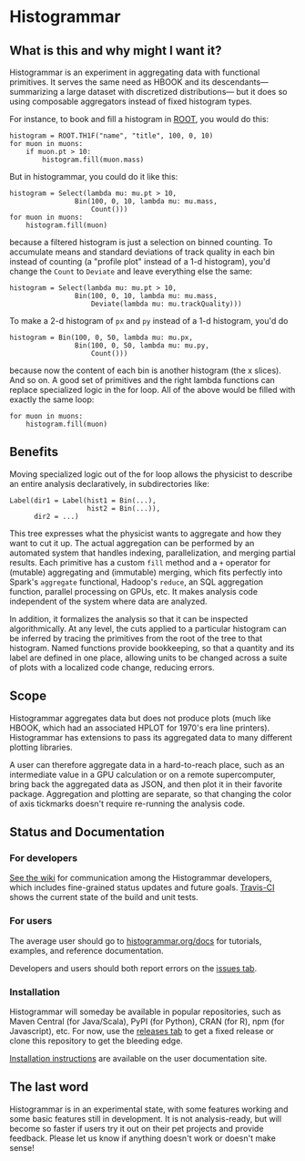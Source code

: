# Histogrammar

## What is this and why might I want it?

Histogrammar is an experiment in aggregating data with functional primitives. It serves the same need as HBOOK and its descendants&mdash; summarizing a large dataset with discretized distributions&mdash; but it does so using composable aggregators instead of fixed histogram types.

For instance, to book and fill a histogram in [ROOT](http://root.cern.ch), you would do this:

    histogram = ROOT.TH1F("name", "title", 100, 0, 10)
    for muon in muons:
        if muon.pt > 10:
            histogram.fill(muon.mass)

But in histogrammar, you could do it like this:

    histogram = Select(lambda mu: mu.pt > 10,
                    Bin(100, 0, 10, lambda mu: mu.mass,
                        Count()))
    for muon in muons:
        histogram.fill(muon)

because a filtered histogram is just a selection on binned counting. To accumulate means and standard deviations of track quality in each bin instead of counting (a "profile plot" instead of a 1-d histogram), you'd change the `Count` to `Deviate` and leave everything else the same:

    histogram = Select(lambda mu: mu.pt > 10,
                    Bin(100, 0, 10, lambda mu: mu.mass,
                        Deviate(lambda mu: mu.trackQuality)))

To make a 2-d histogram of `px` and `py` instead of a 1-d histogram, you'd do

    histogram = Bin(100, 0, 50, lambda mu: mu.px,
                    Bin(100, 0, 50, lambda mu: mu.py,
                        Count()))

because now the content of each bin is another histogram (the x slices). And so on. A good set of primitives and the right lambda functions can replace specialized logic in the for loop. All of the above would be filled with exactly the same loop:

    for muon in muons:
        histogram.fill(muon)

## Benefits

Moving specialized logic out of the for loop allows the physicist to describe an entire analysis declaratively, in subdirectories like:

    Label(dir1 = Label(hist1 = Bin(...),
                       hist2 = Bin(...)),
          dir2 = ...)

This tree expresses what the physicist wants to aggregate and how they want to cut it up. The actual aggregation can be performed by an automated system that handles indexing, parallelization, and merging partial results. Each primitive has a custom `fill` method and a `+` operator for (mutable) aggregating and (immutable) merging, which fits perfectly into Spark's `aggregate` functional, Hadoop's `reduce`, an SQL aggregation function, parallel processing on GPUs, etc. It makes analysis code independent of the system where data are analyzed.

In addition, it formalizes the analysis so that it can be inspected algorithmically. At any level, the cuts applied to a particular histogram can be inferred by tracing the primitives from the root of the tree to that histogram. Named functions provide bookkeeping, so that a quantity and its label are defined in one place, allowing units to be changed across a suite of plots with a localized code change, reducing errors.

## Scope

Histogrammar aggregates data but does not produce plots (much like HBOOK, which had an associated HPLOT for 1970's era line printers). Histogrammar has extensions to pass its aggregated data to many different plotting libraries.

A user can therefore aggregate data in a hard-to-reach place, such as an intermediate value in a GPU calculation or on a remote supercomputer, bring back the aggregated data as JSON, and then plot it in their favorite package. Aggregation and plotting are separate, so that changing the color of axis tickmarks doesn't require re-running the analysis code.

## Status and Documentation

### For developers

[See the wiki](../../wiki) for communication among the Histogrammar developers, which includes fine-grained status updates and future goals. [Travis-CI](http://travis-ci.org/diana-hep/histogrammar) shows the current state of the build and unit tests.

### For users

The average user should go to [histogrammar.org/docs](http://histogrammar.org/docs) for tutorials, examples, and reference documentation.

Developers and users should both report errors on the [issues tab](http://github.com/diana-hep/histogrammar/issues).

### Installation

Histogrammar will someday be available in popular repositories, such as Maven Central (for Java/Scala), PyPI (for Python), CRAN (for R), npm (for Javascript), etc. For now, use the [releases tab](http://github.com/diana-hep/histogrammar/releases) to get a fixed release or clone this repository to get the bleeding edge.

[Installation instructions](http://histogrammar.org/docs/install.html) are available on the user documentation site.

## The last word

Histogrammar is in an experimental state, with some features working and some basic features still in development. It is not analysis-ready, but will become so faster if users try it out on their pet projects and provide feedback. Please let us know if anything doesn't work or doesn't make sense!
